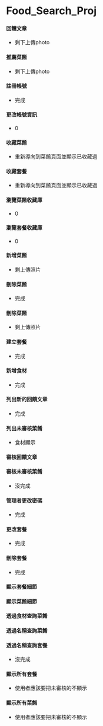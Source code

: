 # Food_Search_Proj

#### 回饋文章 
 - 剩下上傳photo
#### 推薦菜餚
 - 剩下上傳photo
#### 註冊帳號
 - 完成
#### 更改帳號資訊
 - 0
#### 收藏菜餚
 - 重新導向到菜餚頁面並顯示已收藏過
#### 收藏套餐
 - 重新導向到菜餚頁面並顯示已收藏過
#### 瀏覽菜餚收藏庫 
 - 0
#### 瀏覽套餐收藏庫
 - 0
#### 新增菜餚
 - 剩上傳照片
#### 刪除菜餚
 - 完成
#### 刪除菜餚
 - 剩上傳照片
#### 建立套餐
 - 完成
#### 新增食材
 - 完成
#### 列出新的回饋文章
 - 完成
#### 列出未審核菜餚
 - 食材顯示
#### 審核回饋文章
#### 審核未審核菜餚
 - 沒完成
#### 管理者更改密碼
 - 完成
#### 更改套餐
 - 完成
#### 刪除套餐
 - 完成
#### 顯示套餐細節
#### 顯示菜餚細節
#### 透過食材查詢菜餚
#### 透過名稱查詢菜餚
#### 透過名稱查詢套餐
 - 沒完成
#### 顯示所有套餐
 - 使用者應該要把未審核的不顯示
#### 顯示所有菜餚
 - 使用者應該要把未審核的不顯示
